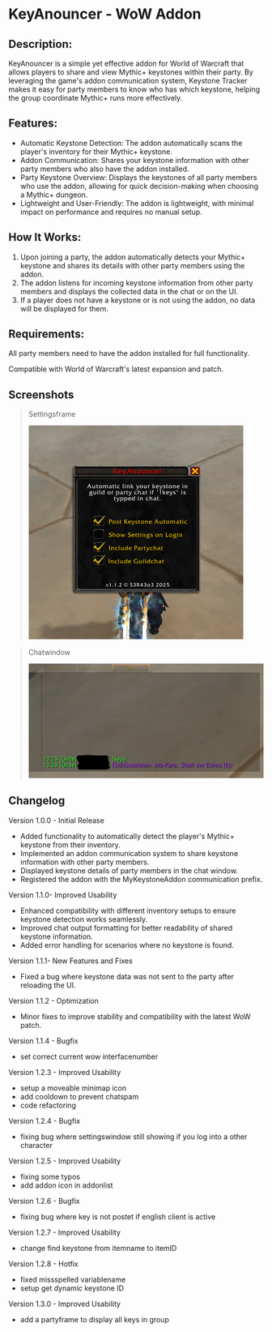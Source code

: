 # KeyAnouncer - WoW Addon

## Description:
KeyAnouncer is a simple yet effective addon for World of Warcraft that allows players to share and view Mythic+ keystones within their party. By leveraging the game's addon communication system, Keystone Tracker makes it easy for party members to know who has which keystone, helping the group coordinate Mythic+ runs more effectively.

## Features:
- Automatic Keystone Detection: The addon automatically scans the player's inventory for their Mythic+ keystone.
- Addon Communication: Shares your keystone information with other party members who also have the addon installed.
- Party Keystone Overview: Displays the keystones of all party members who use the addon, allowing for quick decision-making when choosing a Mythic+ dungeon.
- Lightweight and User-Friendly: The addon is lightweight, with minimal impact on performance and requires no manual setup.

## How It Works:
1. Upon joining a party, the addon automatically detects your Mythic+ keystone and shares its details with other party members using the addon.
2. The addon listens for incoming keystone information from other party members and displays the collected data in the chat or on the UI.
3. If a player does not have a keystone or is not using the addon, no data will be displayed for them.

## Requirements:
All party members need to have the addon installed for full functionality.

Compatible with World of Warcraft's latest expansion and patch.

## Screenshots
> Settingsframe
> 
> ![KeyAnouncer Settingswindow](https://github.com/sera619/KeyAnouncer/blob/main/Icons/KeyAnouncer_UI.png?raw=true)


> Chatwindow
>
> ![KeyAnouncer Chat](https://github.com/sera619/KeyAnouncer/blob/main/Icons/KeyAnouncer_Chat.png?raw=true)

## Changelog

Version 1.0.0 - Initial Release
- Added functionality to automatically detect the player's Mythic+ keystone from their inventory.
- Implemented an addon communication system to share keystone information with other party members.
- Displayed keystone details of party members in the chat window.
- Registered the addon with the MyKeystoneAddon communication prefix.

Version 1.1.0- Improved Usability
- Enhanced compatibility with different inventory setups to ensure keystone detection works seamlessly.
- Improved chat output formatting for better readability of shared keystone information.
- Added error handling for scenarios where no keystone is found.

Version 1.1.1- New Features and Fixes
- Fixed a bug where keystone data was not sent to the party after reloading the UI.

Version 1.1.2 - Optimization
- Minor fixes to improve stability and compatibility with the latest WoW patch.
  
Version 1.1.4 - Bugfix
- set correct current wow interfacenumber

Version 1.2.3 - Improved Usability
- setup a moveable minimap icon
- add cooldown to prevent chatspam
- code refactoring

Version 1.2.4 - Bugfix
- fixing bug where settingswindow still showing if you log into a other character

Version 1.2.5 - Improved Usability
- fixing some typos
- add addon icon in addonlist

Version 1.2.6 - Bugfix
- fixing bug where key is not postet if english client is active

Version 1.2.7 - Improved Usability
- change find keystone from itemname to itemID

Version 1.2.8 - Hotfix
- fixed missspelled variablename
- setup get dynamic keystone ID

Version 1.3.0 - Improved Usability
- add a partyframe to display all keys in group